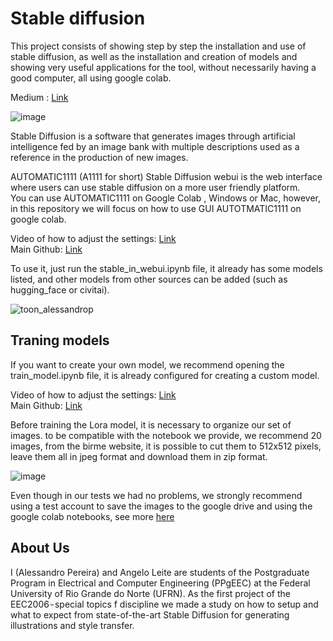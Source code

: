 # Stable diffusion
This project consists of showing step by step the installation and use of stable diffusion, as well as the installation and creation of models and showing very useful applications for the tool, without necessarily having a good computer, all using google colab.

Medium : [Link](https://medium.com/@alessandro.pereira.700/%EF%B8%8F-image-generation-using-neural-networks-3863cb234383) 

![image](https://github.com/AlessandroPTSN/stable_diffusion_in_colab/assets/50224653/dbbb3b15-204c-4195-a228-359158ccc618)

Stable Diffusion is a software that generates images through artificial intelligence fed by an image bank with multiple descriptions used as a reference in the production of new images.

AUTOMATIC1111 (A1111 for short) Stable Diffusion webui is the web interface where users can use stable diffusion on a more user friendly platform.  
You can use AUTOMATIC1111 on Google Colab , Windows or Mac, however, in this repository we will focus on how to use GUI AUTOTMATIC1111 on google colab.

Video of how to adjust the settings: [Link](https://www.youtube.com/watch?v=X-mgG79HOZM)  
Main Github: [Link](https://github.com/nolanaatama/sd-1click-colab)  

To use it, just run the stable_in_webui.ipynb file, it already has some models listed, and other models from other sources can be added (such as hugging_face or civitai).  

![toon_alessandrop](https://github.com/AlessandroPTSN/stable_diffusion_in_colab/assets/50224653/d2202c2e-ae35-43f0-8ee1-900972d5586f)



## Traning models

If you want to create your own model, we recommend opening the train_model.ipynb file, it is already configured for creating a custom model.  

Video of how to adjust the settings: [Link](https://www.youtube.com/watch?v=UoQIVNjOPsI)   
Main Github: [Link](https://github.com/Linaqruf/kohya-trainer)

Before training the Lora model, it is necessary to organize our set of images. to be compatible with the notebook we provide, we recommend 20 images, from the birme website, it is possible to cut them to 512x512 pixels, leave them all in jpeg format and download them in zip format.

![image](https://github.com/AlessandroPTSN/stable_diffusion_in_colab/assets/50224653/823f2027-1278-42b4-b3b4-0a48448a608a)

Even though in our tests we had no problems, we strongly recommend using a test account to save the images to the google drive and using the google colab notebooks, see more [here](https://www.reddit.com/r/StableDiffusion/comments/12t8tc7/is_colab_going_to_start_banning_people_who_use_it/)

## About Us
I (Alessandro Pereira) and Angelo Leite  are students of the Postgraduate Program in Electrical and Computer Engineering (PPgEEC) at the Federal University of Rio Grande do Norte (UFRN). As the first project of the EEC2006 - special topics f discipline we made a study on how to setup and what to expect from state-of-the-art Stable Diffusion for generating illustrations and style transfer.
